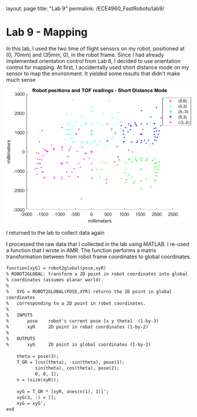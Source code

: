 layout: page
title: "Lab 9"
permalink: /ECE4960_FastRobots/lab9/

# Lab 9 - Mapping
In this lab, I used the two time of flight sensors on my robot, positioned at (0, 70mm) and (35mm, 0), in the robot frame. Since I had already implemented orientation control from Lab 6, I decided to use orientation control for mapping. At first, I accidentally used short distance mode on my sensor to map the environment. It yielded some results that didn't make much sense

![Short Distance Mode Map](assets/img/lab9/combinedMap_shortDistMode.png)

I returned to the lab to collect data again



I processed the raw data that I collected in the lab using MATLAB. I re-used a function that I wrote in AMR. The function performs a matrix transformation between from robot frame coordinates to global coordinates.

```
function[xyG] = robot2global(pose,xyR)
% ROBOT2GLOBAL: transform a 2D point in robot coordinates into global
% coordinates (assumes planar world).
% 
%   XYG = ROBOT2GLOBAL(POSE,XYR) returns the 2D point in global coordinates
%   corresponding to a 2D point in robot coordinates.
% 
%   INPUTS
%       pose    robot's current pose [x y theta]  (1-by-3)
%       xyR     2D point in robot coordinates (1-by-2)
% 
%   OUTPUTS
%       xyG     2D point in global coordinates (1-by-2)

    theta = pose(3);
    T_GR = [cos(theta), -sin(theta), pose(1);
           sin(theta), cos(theta), pose(2);
           0, 0, 1];
    n = (size(xyR));

    xyG = T_GR * [xyR, ones(n(1), 1)]';
    xyG(3, :) = [];    
    xyG = xyG';
end
```
